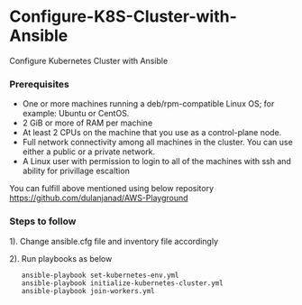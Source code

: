# Configure-K8S-Cluster-with-Ansible
 Configure Kubernetes Cluster with Ansible

### Prerequisites

* One or more machines running a deb/rpm-compatible Linux OS; for example: Ubuntu or CentOS.
* 2 GiB or more of RAM per machine
* At least 2 CPUs on the machine that you use as a control-plane node.
* Full network connectivity among all machines in the cluster. You can use either a public or a private network.
* A Linux user with permission to login to all of the machines with ssh and ability for privillage escaltion

You can fulfill above mentioned using below repository
https://github.com/dulanjanad/AWS-Playground

### Steps to follow

1). Change ansible.cfg file and inventory file accordingly

2). Run playbooks as below
       
       ansible-playbook set-kubernetes-env.yml
       ansible-playbook initialize-kubernetes-cluster.yml
       ansible-playbook join-workers.yml
